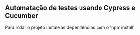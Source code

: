 ## Automatação de testes usando Cypress e Cucumber

Para rodar o projeto instale as dependências com o 'npm install'
